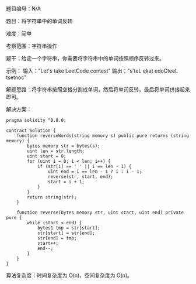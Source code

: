 题目编号：N/A

题目：将字符串中的单词反转

难度：简单

考察范围：字符串操作

题干：给定一个字符串，你需要将字符串中的单词按照顺序反转过来。

示例：
输入："Let's take LeetCode contest"
输出："s'teL ekat edoCteeL tsetnoc"

解题思路：将字符串按照空格分割成单词，然后将单词反转，最后将单词拼接起来即可。

解决方案：

```solidity
pragma solidity ^0.8.0;

contract Solution {
    function reverseWords(string memory s) public pure returns (string memory) {
        bytes memory str = bytes(s);
        uint len = str.length;
        uint start = 0;
        for (uint i = 0; i < len; i++) {
            if (str[i] == ' ' || i == len - 1) {
                uint end = i == len - 1 ? i : i - 1;
                reverse(str, start, end);
                start = i + 1;
            }
        }
        return string(str);
    }

    function reverse(bytes memory str, uint start, uint end) private pure {
        while (start < end) {
            bytes1 tmp = str[start];
            str[start] = str[end];
            str[end] = tmp;
            start++;
            end--;
        }
    }
}
```

算法复杂度：时间复杂度为 O(n)，空间复杂度为 O(n)。